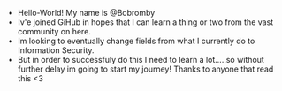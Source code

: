 - Hello-World! My name is @Bobromby 
- Iv'e joined GiHub in hopes that I can learn a thing or two from the vast community on here.
- Im looking to eventually change fields from what I currently do to Information Security. 
- But in order to successfuly do this I need to learn a lot.....so without further delay im going to start my journey! Thanks to anyone that read this <3


